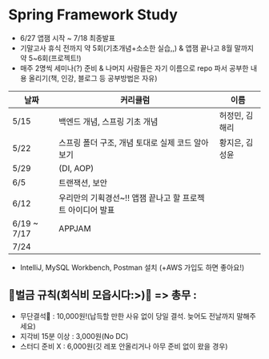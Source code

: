 # Spring Framework Study

* 6/27 앱잼 시작 ~ 7/18 최종발표
* 기말고사 휴식 전까지 약 5회(기초개념+소소한 실습,,) & 앱잼 끝나고 8월 말까지 약 5~6회(프로젝트!)
* 매주 2명씩 세미나(?) 준비 & 나머지 사람들은 자기 이름으로 repo 파서 공부한 내용 올리기(책, 인강, 블로그 등 공부방법은 자유)

날짜 | 커리큘럼 | 이름
---- | ---- | ----
5/15 | 백엔드 개념, 스프링 기초 개념 | 허정민, 김해리
5/22 | 스프링 폴더 구조, 개념 토대로 실제 코드 알아보기 | 황지은, 김성윤
5/29 | (DI, AOP) |
6/5 | 트랜잭션, 보안 |
6/12 | 우리만의 기획경선~!! 앱잼 끝나고 할 프로젝트 아이디어 발표 | 
6/19 ~ 7/17 | APPJAM |
7/24 |  |


* IntelliJ, MySQL Workbench, Postman 설치 (+AWS 가입도 하면 좋아요!)


## 💸벌금 규칙(회식비 모읍시다:>)💸 => 총무 : 

- 무단결석🚫 : 10,000원!(납득할 만한 사유 없이 당일 결석. 늦어도 전날까지 말해주세요)
- 지각비 15분 이상 : 3,000원(No DC)
- 스터디 준비 X : 6,000원(깃 레포 안올리거나 아무 준비 없이 왔을 경우)
